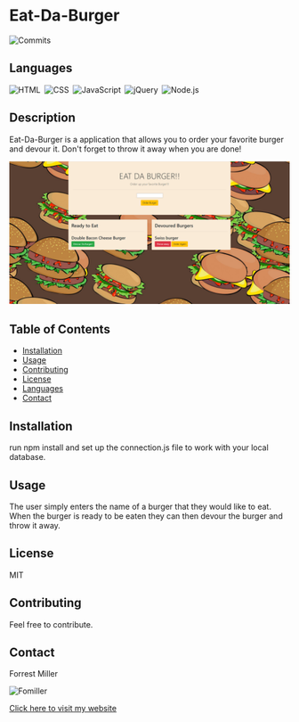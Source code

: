 
# Eat-Da-Burger
![Commits](https://img.shields.io/github/last-commit/Fomiller/https://github.com/Fomiller/Eat-Da-Burger)  
## Languages
![HTML](https://img.shields.io/badge/language-HTML-ff69b4)&ensp;![CSS](https://img.shields.io/badge/language-CSS-blueviolet)&ensp;![JavaScript](https://img.shields.io/badge/language-JavaScript-red)&ensp;![jQuery](https://img.shields.io/badge/language-jQuery-blueviolet)&ensp;![Node.js](https://img.shields.io/badge/language-Node.js-red)&ensp;
## Description
Eat-Da-Burger is a application that allows you to order your favorite burger and devour it. Don't forget to throw it away when you are done!

<img src="./public/assets/images/01_screenShot.PNG" alt="Team Generator CLI"/>

## Table of Contents
* [Installation](#Installation)
* [Usage](#Usage)
* [Contributing](#Contributing)
* [License](#License)
* [Languages](#Languages)
* [Contact](#Contact)

## Installation
run npm install and set up the connection.js file to work with your local database.

## Usage
The user simply enters the name of a burger that they would like to eat. When the burger is ready to be eaten they can then devour the burger and throw it away.

## License
MIT

## Contributing
Feel free to contribute.

## Contact
Forrest Miller

<img src="https://avatars1.githubusercontent.com/u/36345389?v=4" alt="Fomiller" width="150" height="150" />


[Click here to visit my website](http://www.forrestmillerdesign.com/)
